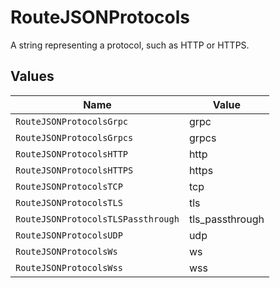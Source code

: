 # RouteJSONProtocols

A string representing a protocol, such as HTTP or HTTPS.


## Values

| Name                               | Value                              |
| ---------------------------------- | ---------------------------------- |
| `RouteJSONProtocolsGrpc`           | grpc                               |
| `RouteJSONProtocolsGrpcs`          | grpcs                              |
| `RouteJSONProtocolsHTTP`           | http                               |
| `RouteJSONProtocolsHTTPS`          | https                              |
| `RouteJSONProtocolsTCP`            | tcp                                |
| `RouteJSONProtocolsTLS`            | tls                                |
| `RouteJSONProtocolsTLSPassthrough` | tls_passthrough                    |
| `RouteJSONProtocolsUDP`            | udp                                |
| `RouteJSONProtocolsWs`             | ws                                 |
| `RouteJSONProtocolsWss`            | wss                                |